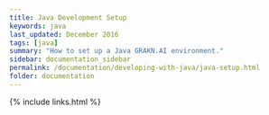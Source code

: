 ```yaml
---
title: Java Development Setup
keywords: java
last_updated: December 2016
tags: [java]
summary: "How to set up a Java GRAKN.AI environment."
sidebar: documentation_sidebar
permalink: /documentation/developing-with-java/java-setup.html
folder: documentation
---
```


{% include links.html %}

